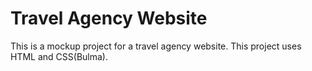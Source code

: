 # Travel Agency Website

This is a mockup project for a travel agency website. This project uses HTML and CSS(Bulma).

